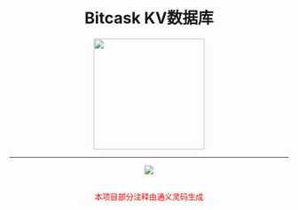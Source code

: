 
<h1 align="center">Bitcask KV数据库</h1>
<div align="center">
    <img  height="200px" src="https://github.com/zarttic/bitcask/assets/76742505/98ef1948-72a9-4de2-a962-0b91eae8947b?raw=true">
</div>
<div align="center">

</div>

---

<div align=center><img src="https://github.com/zarttic/bitcask/assets/76742505/a36aaad5-5fd3-4f27-acf7-dd0d27149842">
    <div style="margin-top:30px">
        <p style="margin-top:30px;color:red;">本项目部分注释由通义灵码生成</p>
    </div>
</div>


